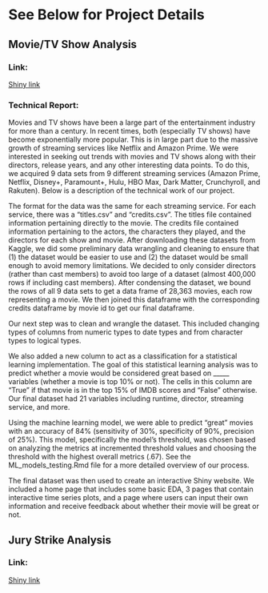 # See Below for Project Details

## Movie/TV Show Analysis

### Link:

[Shiny link](https://johnsont4.shinyapps.io/final-project-benturner-teaganjohnson-kentahikino/)

### Technical Report:

Movies and TV shows have been a large part of the entertainment industry for more than a century. In recent times, both (especially TV shows) have become exponentially more popular. This is in large part due to the massive growth of streaming services like Netflix and Amazon Prime. We were interested in seeking out trends with movies and TV shows along with their directors, release years, and any other interesting data points. To do this, we acquired 9 data sets from 9 different streaming services (Amazon Prime, Netflix, Disney+, Paramount+, Hulu, HBO Max, Dark Matter, Crunchyroll, and Rakuten). Below is a description of the technical work of our project.

The format for the data was the same for each streaming service. For each service, there was a “titles.csv” and “credits.csv”. The titles file contained information pertaining directly to the movie. The credits file contained information pertaining to the actors, the characters they played, and the directors for each show and movie. After downloading these datasets from Kaggle, we did some preliminary data wrangling and cleaning to ensure that (1) the dataset would be easier to use and (2) the dataset would be small enough to avoid memory limitations. We decided to only consider directors (rather than cast members) to avoid too large of a dataset (almost 400,000 rows if including cast members). After condensing the dataset, we bound the rows of all 9 data sets to get a data frame of 28,363 movies, each row representing a movie. We then joined this dataframe with the corresponding credits dataframe by movie id to get our final dataframe.

Our next step was to clean and wrangle the dataset. This included changing types of columns from numeric types to date types and from character types to logical types. 

We also added a new column to act as a classification for a statistical learning implementation. The goal of this statistical learning analysis was to predict whether a movie would be considered great based on _____ variables (whether a movie is top 10% or not). The cells in this column are “True” if that movie is in the top 15% of IMDB scores and “False” otherwise. Our final dataset had 21 variables including runtime, director, streaming service, and more. 

Using the machine learning model, we were able to predict “great” movies with an accuracy of 84% (sensitivity of 30%, specificity of 90%, precision of 25%). This model, specifically the model’s threshold, was chosen based on analyzing the metrics at incremented threshold values and choosing the threshold with the highest overall metrics (.67). See the ML_models_testing.Rmd file for a more detailed overview of our process.

The final dataset was then used to create an interactive Shiny website. We included a home page that includes some basic EDA, 3 pages that contain interactive time series plots, and a page where users can input their own information and receive feedback about whether their movie will be great or not.

## Jury Strike Analysis

### Link:

[Shiny link](https://johnsont4.shinyapps.io/mini-project-2-team-1/)
